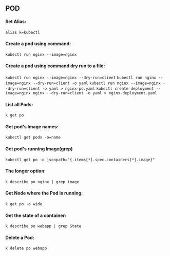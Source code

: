 ## POD
#### Set Alias:
`alias k=kubectl`

#### Create a pod using command:
`kubectl run nginx --image=nginx`

#### Create a pod using command dry run to a file:
`kubectl run nginx --image=nginx --dry-run=client`
`kubectl run nginx --image=nginx --dry-run=client -o yaml`
`kubectl run nginx --image=nginx --dry-run=client -o yaml > nginx-po.yaml`
`kubectl create deployment --image=nginx nginx --dry-run=client -o yaml > nginx-deployment.yaml`

#### List all Pods:
`k get po`

#### Get pod's Image names:
`kubectl get pods -o=name`

#### Get pod's running Image(grep)
`kubectl get po -o jsonpath="{.items[*].spec.containers[*].image}"`

#### The longer option:
`k describe po nginx | grep image`

#### Get Node where the Pod is running:
`k get po -o wide`

#### Get the state of a container:
`k describe po webapp | grep State`

#### Delete a Pod:
`k delete po webapp`
